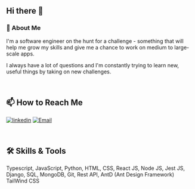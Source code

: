 ## Hi there 👋

### 🚀 About Me
I'm a software engineer on the hunt for a challenge - something that will help me grow my skills and give me a chance to work on medium to large-scale apps.

I always have a lot of questions and I'm constantly trying to learn new, useful things by taking on new challenges.

<br>

## 📫 How to Reach Me
[![linkedin](https://img.shields.io/badge/linkedin-0A66C2?style=for-the-badge&logo=linkedin&logoColor=white)](https://www.linkedin.com/in/mahmoudmonem/?locale=en_US) [![Email](https://img.shields.io/badge/Gmail-D14836?style=for-the-badge&logo=gmail&logoColor=white)](mailto:Mahmoudmonem0@gmail.com)

<br>

## 🛠 Skills & Tools
Typescript,
JavaScript,
Python,
HTML,
CSS,
React JS,
Node JS,
Jest JS,
Django,
SQL, 
MongoDB,
Git,
Rest API,
AntD (Ant Design Framework)
TailWind CSS


<!--
**MoMonem/MoMonem** is a ✨ _special_ ✨ repository because its `README.md` (this file) appears on your GitHub profile.

Here are some ideas to get you started:

- 🔭 I’m currently working on ...
- 🌱 I’m currently learning ...
- 👯 I’m looking to collaborate on ...
- 🤔 I’m looking for help with ...
- 💬 Ask me about ...
- 📫 How to reach me: ...
- 😄 Pronouns: ...
- ⚡ Fun fact: ...
-->
